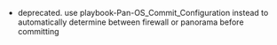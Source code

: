 - deprecated. use playbook-Pan-OS_Commit_Configuration instead to automatically determine between firewall or panorama before committing

